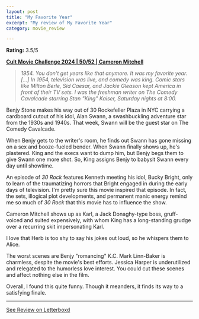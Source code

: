 ```yaml
---
layout: post
title: "My Favorite Year"
excerpt: "My review of My Favorite Year"
category: movie_review

---
```


**Rating:** 3.5/5

<b><a href="">Cult Movie Challenge 2024 | 50/52 | Cameron Mitchell</a></b>

<blockquote><i>1954. You don't get years like that anymore. It was my favorite year. […] In 1954, television was live, and comedy was king. Comic stars like Milton Berle, Sid Caesar, and Jackie Gleason kept America in front of their TV sets. I was the freshman writer on The Comedy Cavalcade starring Stan "King" Kaiser, Saturday nights at 8:00. </i></blockquote>

Benjy Stone makes his way out of 30 Rockefeller Plaza in NYC carrying a cardboard cutout of his idol, Alan Swann, a swashbuckling adventure star from the 1930s and 1940s. That week, Swann will be the guest star on The Comedy Cavalcade.

When Benjy gets to the writer's room, he finds out Swann has gone missing on a sex and booze-fueled bender. When Swann finally shows up, he's plastered. King and the execs want to dump him, but Benjy begs them to give Swann one more shot. So, King assigns Benjy to babysit Swann every day until showtime.

An episode of <i>30 Rock</i> features Kenneth meeting his idol, Bucky Bright, only to learn of the traumatizing horrors that Bright engaged in during the early days of television. I'm pretty sure this movie inspired that episode. In fact, the sets, illogical plot developments, and permanent manic energy remind me so much of <i>30 Rock</i> that this movie has to influence the show.

Cameron Mitchell shows up as Karl, a Jack Donaghy-type boss, gruff-voiced and suited expensively, with whom King has a long-standing grudge over a recurring skit impersonating Karl.

I love that Herb is too shy to say his jokes out loud, so he whispers them to Alice.

The worst scenes are Benjy "romancing" K.C. Mark Linn-Baker is charmless, despite the movie's best efforts. Jessica Harper is underutilized and relegated to the humorless love interest. You could cut these scenes and affect nothing else in the film.

Overall, I found this quite funny. Though it meanders, it finds its way to a satisfying finale.

<hr>

[See Review on Letterboxd](https://boxd.it/8FLaO3)
